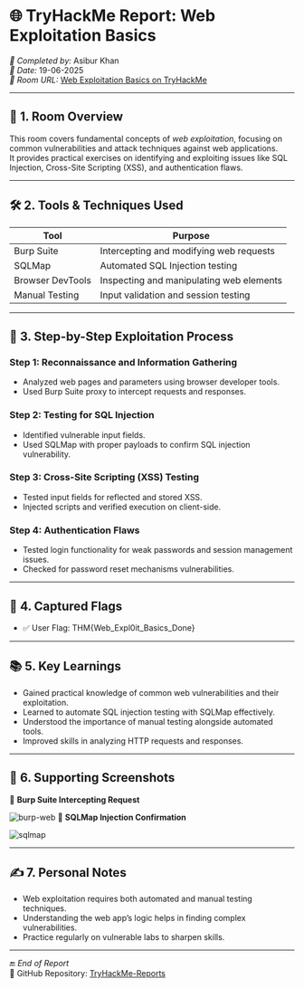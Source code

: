 # 🌐 TryHackMe Report: Web Exploitation Basics

*👤 Completed by:* Asibur Khan  
*📅 Date:* 19-06-2025  
*🔗 Room URL:* [Web Exploitation Basics on TryHackMe](https://tryhackme.com/room/webexploitationbasics)

---

## 🧠 1. Room Overview

This room covers fundamental concepts of *web exploitation*, focusing on common vulnerabilities and attack techniques against web applications.  
It provides practical exercises on identifying and exploiting issues like SQL Injection, Cross-Site Scripting (XSS), and authentication flaws.

---

## 🛠️ 2. Tools & Techniques Used

| Tool           | Purpose                                 |
|----------------|-----------------------------------------|
| Burp Suite     | Intercepting and modifying web requests |
| SQLMap         | Automated SQL Injection testing         |
| Browser DevTools | Inspecting and manipulating web elements|
| Manual Testing | Input validation and session testing    |

---

## 🚀 3. Step-by-Step Exploitation Process

### Step 1: Reconnaissance and Information Gathering
- Analyzed web pages and parameters using browser developer tools.
- Used Burp Suite proxy to intercept requests and responses.

### Step 2: Testing for SQL Injection
- Identified vulnerable input fields.
- Used SQLMap with proper payloads to confirm SQL injection vulnerability.

### Step 3: Cross-Site Scripting (XSS) Testing
- Tested input fields for reflected and stored XSS.
- Injected scripts and verified execution on client-side.

### Step 4: Authentication Flaws
- Tested login functionality for weak passwords and session management issues.
- Checked for password reset mechanisms vulnerabilities.

---

## 🎯 4. Captured Flags

- ✅ User Flag: THM{Web_Expl0it_Basics_Done}

---

## 📚 5. Key Learnings

- Gained practical knowledge of common web vulnerabilities and their exploitation.
- Learned to automate SQL injection testing with SQLMap effectively.
- Understood the importance of manual testing alongside automated tools.
- Improved skills in analyzing HTTP requests and responses.

---

## 📸 6. Supporting Screenshots
📌 **Burp Suite Intercepting Request**  
 
![burp-web](burp_web.png)
📌 **SQLMap Injection Confirmation**  
 
![sqlmap](sqlmap.png)


---

## ✍️ 7. Personal Notes

- Web exploitation requires both automated and manual testing techniques.
- Understanding the web app’s logic helps in finding complex vulnerabilities.
- Practice regularly on vulnerable labs to sharpen skills.

---

🔚 *End of Report*  
📁 GitHub Repository: [TryHackMe-Reports](https://github.com/Asibur-syber/TryHackMe-Reports)
